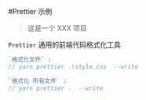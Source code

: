 #Prettier 示例

> 这是一个 XXX 项目



`Prettier` 通用的前端代码格式化工具
```js
`格式化文件` :
// yarn prettier .\style.css  --write

`格式化 所有文件` :
// yarn prettier .  --write
```